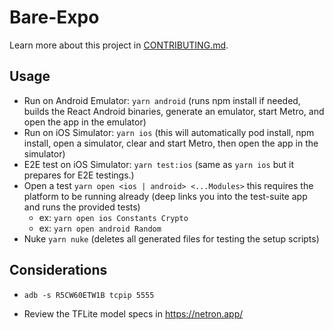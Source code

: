 # Bare-Expo

Learn more about this project in [CONTRIBUTING.md](https://github.com/expo/expo/blob/main/CONTRIBUTING.md).

## Usage

- Run on Android Emulator: `yarn android` (runs npm install if needed, builds the React Android binaries, generate an emulator, start Metro, and open the app in the emulator)
- Run on iOS Simulator: `yarn ios` (this will automatically pod install, npm install, open a simulator, clear and start Metro, then open the app in the simulator)
- E2E test on iOS Simulator: `yarn test:ios` (same as `yarn ios` but it prepares for E2E testings.)
- Open a test `yarn open <ios | android> <...Modules>` this requires the platform to be running already (deep links you into the test-suite app and runs the provided tests)
  - ex: `yarn open ios Constants Crypto`
  - ex: `yarn open android Random`
- Nuke `yarn nuke` (deletes all generated files for testing the setup scripts)

## Considerations

- `adb -s R5CW60ETW1B tcpip 5555`

- Review the TFLite model specs in https://netron.app/
